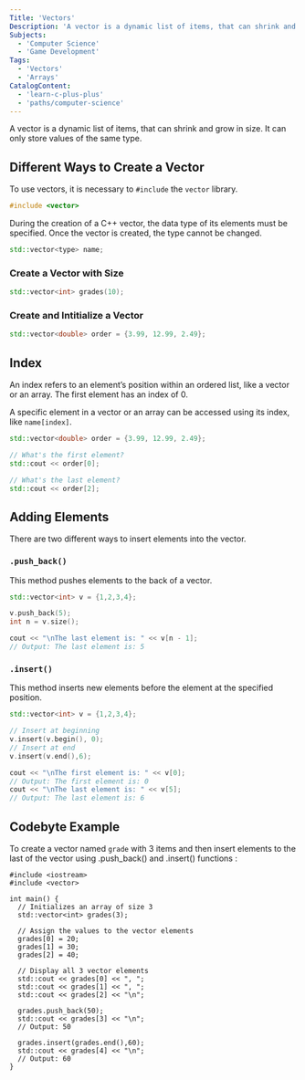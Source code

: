```yaml
---
Title: 'Vectors'
Description: 'A vector is a dynamic list of items, that can shrink and grow in size. It can only store values of the same type. To use vectors, it is necessary to #include the vector library. cpp  During the creation of a C++ vector, the data type of its elements must be specified. Once the vector is created, the type cannot be changed. cpp std::vector name;'
Subjects:
  - 'Computer Science'
  - 'Game Development'
Tags:
  - 'Vectors'
  - 'Arrays'
CatalogContent:
  - 'learn-c-plus-plus'
  - 'paths/computer-science'
---
```


A vector is a dynamic list of items, that can shrink and grow in size. It can only store values of the same type.

## Different Ways to Create a Vector

To use vectors, it is necessary to `#include` the `vector` library.

```cpp
#include <vector>
```

During the creation of a C++ vector, the data type of its elements must be specified. Once the vector is created, the type cannot be changed.

```cpp
std::vector<type> name;
```

### Create a Vector with Size

```cpp
std::vector<int> grades(10);
```

### Create and Intitialize a Vector

```cpp
std::vector<double> order = {3.99, 12.99, 2.49};
```

## Index

An index refers to an element’s position within an ordered list, like a vector or an array. The first element has an index of 0.

A specific element in a vector or an array can be accessed using its index, like `name[index]`.

```cpp
std::vector<double> order = {3.99, 12.99, 2.49};

// What's the first element?
std::cout << order[0];

// What's the last element?
std::cout << order[2];
```

## Adding Elements

There are two different ways to insert elements into the vector.

### `.push_back()`

This method pushes elements to the back of a vector.

```cpp
std::vector<int> v = {1,2,3,4};

v.push_back(5);
int n = v.size();

cout << "\nThe last element is: " << v[n - 1];
// Output: The last element is: 5
```

### `.insert()`

This method inserts new elements before the element at the specified position.

```cpp
std::vector<int> v = {1,2,3,4};

// Insert at beginning
v.insert(v.begin(), 0);
// Insert at end
v.insert(v.end(),6);

cout << "\nThe first element is: " << v[0];
// Output: The first element is: 0
cout << "\nThe last element is: " << v[5];
// Output: The last element is: 6
```

## Codebyte Example

To create a vector named `grade` with 3 items and then insert elements to the last of the vector using .push_back() and .insert() functions :

```codebyte/cpp
#include <iostream>
#include <vector>

int main() {
  // Initializes an array of size 3
  std::vector<int> grades(3);

  // Assign the values to the vector elements
  grades[0] = 20;
  grades[1] = 30;
  grades[2] = 40;

  // Display all 3 vector elements
  std::cout << grades[0] << ", ";
  std::cout << grades[1] << ", ";
  std::cout << grades[2] << "\n";

  grades.push_back(50);
  std::cout << grades[3] << "\n";
  // Output: 50

  grades.insert(grades.end(),60);
  std::cout << grades[4] << "\n";
  // Output: 60
}
```
